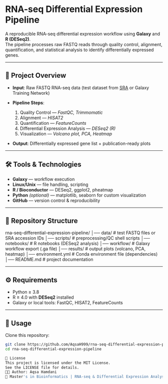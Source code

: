 # RNA-seq Differential Expression Pipeline

A reproducible RNA-seq differential expression workflow using **Galaxy** and **R (DESeq2)**.  
The pipeline processes raw FASTQ reads through quality control, alignment, quantification, and statistical analysis to identify differentially expressed genes.

---

## 📌 Project Overview
- **Input**: Raw FASTQ RNA-seq data (test dataset from [SRA](https://www.ncbi.nlm.nih.gov/sra) or Galaxy Training Network)  
- **Pipeline Steps**:
  1. Quality Control — *FastQC, Trimmomatic*  
  2. Alignment — *HISAT2*  
  3. Quantification — *FeatureCounts*  
  4. Differential Expression Analysis — *DESeq2 (R)*  
  5. Visualization — *Volcano plot, PCA, Heatmap*  

- **Output**: Differentially expressed gene list + publication-ready plots  

---

## 🛠️ Tools & Technologies
- **Galaxy** — workflow execution  
- **Linux/Unix** — file handling, scripting  
- **R / Bioconductor** — DESeq2, ggplot2, pheatmap  
- **Python** *(optional)* — matplotlib, seaborn for custom visualization  
- **GitHub** — version control & reproducibility  

---

## 📂 Repository Structure
rna-seq-differential-expression-pipeline/
│── data/ # test FASTQ files or SRA accession IDs
│── scripts/ # preprocessing/QC shell scripts
│── notebooks/ # R notebooks (DESeq2 analysis)
│── workflow/ # Galaxy workflow export (.ga file)
│── results/ # output plots (volcano, PCA, heatmap)
│── environment.yml # Conda environment file (dependencies)
│── README.md # project documentation


---

## ⚙️ Requirements
- Python ≥ 3.8  
- R ≥ 4.0 with **DESeq2** installed  
- Galaxy or local tools: FastQC, HISAT2, FeatureCounts  

---

## 🚀 Usage
Clone this repository:
```bash
git clone https://github.com/AqsaH999/rna-seq-differential-expression-pipeline.git
cd rna-seq-differential-expression-pipeline

📜 License
This project is licensed under the MIT License.
See the LICENSE file for details.
👩‍🔬 Author: Aqsa Hamdani
📌 Master's in Bioinformatics | RNA-seq & Differential Expression Analysis

